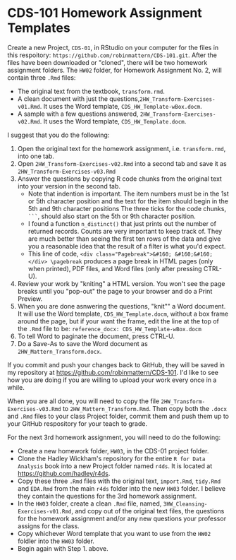 # CDS-101 Homework Assignment Templates

Create a new Project, `CDS-01`, in RStudio on your computer for the files in this respoitory: `https://github.com/robinmattern/CDS-101.git`.  After the files have been downloaded or "cloned", there will be two homework assignment folders.  The  `HW02` folder, for Homework Assignment No. 2, will contain three `.Rmd` files:
  
  * The original text from the textbook, `transform.rmd`.  
  * A clean document with just the questions,`2HW_Transform-Exercises-v01.Rmd`. It uses the Word template, `CDS_HW_Template-wBox.docm`. 
  * A sample with a few questions answered, `2HW_Transform-Exercises-v02.Rmd`. It uses the Word template, `CDS_HW_Template.docm`. 
  
I suggest that you do the following: 

  1. Open the original text for the homework assignment, i.e. `transform.rmd`, into one tab.
  2. Open `2HW_Transform-Exercises-v02.Rmd` into a second tab and save it as `2HW_Transform-Exercises-v03.Rmd`
  3. Answer the questions by copying R code chunks from the original text into your version in the second tab. 
     + Note that indention is important.  The item numbers must be in the 1st or 5th character position and the text for the item should begin in the 5th and 9th character positions  The three ticks for the code chunks, ` ``` `, should also start on the 5th or 9th character position.
     + I found a function `n_distinct()` that just prints out the number of returned records.  Counts are very important to keep track of.   They are much better than seeing the first ten rows of the data and give you a reasonable idea that the result of a filter is what you'd expect. 
     + This line of code, `<div class="Pagebreak">&#160; &#160;&#160;</div> \pagebreak` produces a page break in HTML pages (only when printed), PDF files, and Word files (only after pressing CTRL-U).
  4. Review your work by "kniting" a HTML version.  You won't see the page breaks until you "pop-out" the page to your browser and do a Print Preview.  
  5. When you are done asnwering the questions, "knit"" a Word document.  It will use the Word template, `CDS_HW_Template.docm`, without a box frame around the page, but if your want the frame, edit the line at the top of the `.Rmd` file to be: `reference_docx: CDS_HW_Template-wBox.docm`
  6. To tell Word to paginate the document, press CTRL-U.
  7. Do a Save-As to save the Word document as `2HW_Mattern_Transform.docx`.
  
If you commit and push your changes back to GitHub, they will be saved in my repository at https://github.com/robinmattern/CDS-101.  I'd like to see how you are doing if you are willing to upload your work every once in a while.  

When you are all done, you will need to copy the file `2HW_Transform-Exercises-v03.Rmd` to `2HW_Mattern_Transform.Rmd`.  Then copy both the `.docx` and `.Rmd` files to your class Project folder, commit them and push them up to your GitHub respository for your teach to grade.  

For the next 3rd homework assignment, you will need to do the following: 

  * Create a new homework folder, `HW03`, in the CDS-01 project folder. 
  * Clone the Hadley Wickham's repository for the entire `R for Data Analysis` book into a new Project folder named `r4ds`.  It is located at https://github.com/hadley/r4ds. 
  * Copy these three `.Rmd` files with the original text, `import.Rmd`, `tidy.Rmd` and `EDA.Rmd` from the main `r4ds` folder into the new `HW03` folder. I believe they contain the questions for the 3rd homework assignment.  
  * In the `HW03` folder, create a clean `.Rmd` file, named, `3HW_Cleansing-Exercises-v01.Rmd`, and copy out of the original text files, the questions for the homework assignment and/or any new questions your professor assigns for the class.  
  * Copy whichever Word template that you want to use from the `HW02` foldler into the `HW03` folder. 
  * Begin again with Step 1. above. 
  